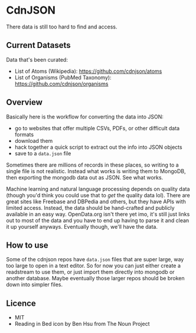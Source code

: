 # CdnJSON

There data is still too hard to find and access.

## Current Datasets

Data that's been curated:

- List of Atoms (Wikipedia): https://github.com/cdnjson/atoms
- List of Organisms (PubMed Taxonomy): https://github.com/cdnjson/organisms

## Overview

Basically here is the workflow for converting the data into JSON:

- go to websites that offer multiple CSVs, PDFs, or other difficult data formats
- download them
- hack together a quick script to extract out the info into JSON objects
- save to a `data.json` file

Sometimes there are millions of records in these places, so writing to a single file is not realistic. Instead what works is writing them to MongoDB, then exporting the mongodb data out as JSON. See what works.

Machine learning and natural language processing depends on quality data (though you'd think you could use that to _get_ the quality data lol). There are great sites like Freebase and DBPedia and others, but they have APIs with limited access. Instead, the data should be hand-crafted and publicly available in an easy way. OpenData.org isn't there yet imo, it's still just links out to most of the data and you have to end up having to parse it and clean it up yourself anyways. Eventually though, we'll have the data.

## How to use

Some of the cdnjson repos have `data.json` files that are super large, way too large to open in a text editor. So for now you can just either create a readstream to use them, or just import them directly into mongodb or another database. Maybe eventually those larger repos should be broken down into simpler files.

## Licence

- MIT
- Reading in Bed icon by Ben Hsu from The Noun Project
